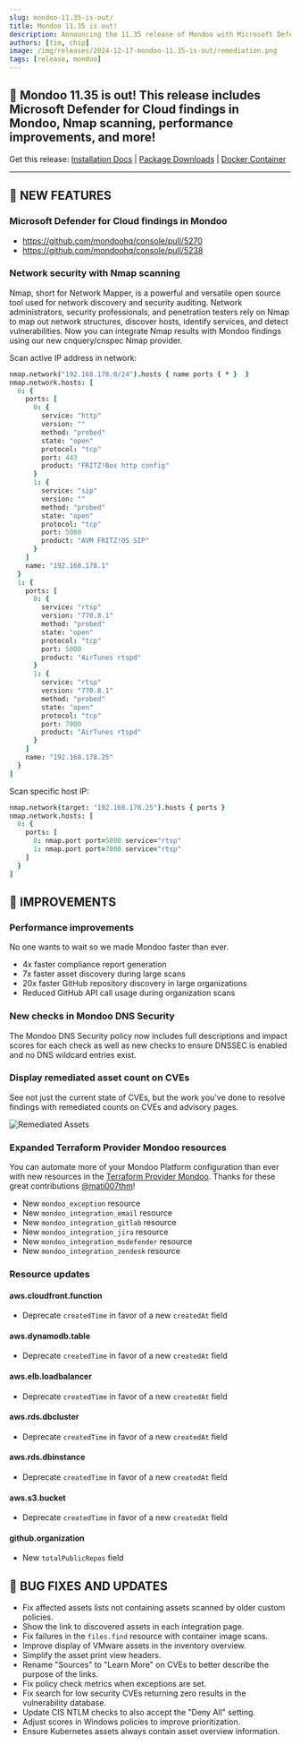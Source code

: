 ```yaml
---
slug: mondoo-11.35-is-out/
title: Mondoo 11.35 is out!
description: Announcing the 11.35 release of Mondoo with Microsoft Defender for Cloud findings in Mondoo, Nmap scanning, performance improvements, and more!
authors: [tim, chip]
image: /img/releases/2024-12-17-mondoo-11.35-is-out/remediation.png
tags: [release, mondoo]
---
```


## 🥳 Mondoo 11.35 is out! This release includes Microsoft Defender for Cloud findings in Mondoo, Nmap scanning, performance improvements, and more!

Get this release: [Installation Docs](https://mondoo.com/docs/cnspec/) | [Package Downloads](https://releases.mondoo.com/cnspec/) | [Docker Container](https://hub.docker.com/r/mondoo/cnspec)

---

## 🎉 NEW FEATURES

### Microsoft Defender for Cloud findings in Mondoo

- https://github.com/mondoohq/console/pull/5270
- https://github.com/mondoohq/console/pull/5238

### Network security with Nmap scanning

Nmap, short for Network Mapper, is a powerful and versatile open source tool used for network discovery and security auditing. Network administrators, security professionals, and penetration testers rely on Nmap to map out network structures, discover hosts, identify services, and detect vulnerabilities. Now you can integrate Nmap results with Mondoo findings using our new cnquery/cnspec Nmap provider.

Scan active IP address in network:

```coffee
nmap.network("192.168.178.0/24").hosts { name ports { * }  }
nmap.network.hosts: [
  0: {
    ports: [
      0: {
        service: "http"
        version: ""
        method: "probed"
        state: "open"
        protocol: "tcp"
        port: 443
        product: "FRITZ!Box http config"
      }
      1: {
        service: "sip"
        version: ""
        method: "probed"
        state: "open"
        protocol: "tcp"
        port: 5060
        product: "AVM FRITZ!OS SIP"
      }
    ]
    name: "192.168.178.1"
  }
  1: {
    ports: [
      0: {
        service: "rtsp"
        version: "770.8.1"
        method: "probed"
        state: "open"
        protocol: "tcp"
        port: 5000
        product: "AirTunes rtspd"
      }
      1: {
        service: "rtsp"
        version: "770.8.1"
        method: "probed"
        state: "open"
        protocol: "tcp"
        port: 7000
        product: "AirTunes rtspd"
      }
    ]
    name: "192.168.178.25"
  }
]
```

Scan specific host IP:

```coffee
nmap.network(target: "192.168.178.25").hosts { ports }
nmap.network.hosts: [
  0: {
    ports: [
      0: nmap.port port=5000 service="rtsp"
      1: nmap.port port=7000 service="rtsp"
    ]
  }
]
```

## 🧹 IMPROVEMENTS

### Performance improvements

No one wants to wait so we made Mondoo faster than ever.

- 4x faster compliance report generation
- 7x faster asset discovery during large scans
- 20x faster GitHub repository discovery in large organizations
- Reduced GitHub API call usage during organization scans

### New checks in Mondoo DNS Security

The Mondoo DNS Security policy now includes full descriptions and impact scores for each check as well as new checks to ensure DNSSEC is enabled and no DNS wildcard entries exist.

### Display remediated asset count on CVEs

See not just the current state of CVEs, but the work you've done to resolve findings with remediated counts on CVEs and advisory pages.

![Remediated Assets](/img/releases/2024-12-17-mondoo-11.35-is-out/remediation.png)

### Expanded Terraform Provider Mondoo resources

You can automate more of your Mondoo Platform configuration than ever with new resources in the [Terraform Provider Mondoo](https://registry.terraform.io/providers/mondoohq/mondoo/latest/docs). Thanks for these great contributions [@mati007thm](https://github.com/mati007thm)!

- New `mondoo_exception` resource
- New `mondoo_integration_email` resource
- New `mondoo_integration_gitlab` resource
- New `mondoo_integration_jira` resource
- New `mondoo_integration_msdefender` resource
- New `mondoo_integration_zendesk` resource

### Resource updates

#### aws.cloudfront.function

- Deprecate `createdTime` in favor of a new `createdAt` field

#### aws.dynamodb.table

- Deprecate `createdTime` in favor of a new `createdAt` field

#### aws.elb.loadbalancer

- Deprecate `createdTime` in favor of a new `createdAt` field

#### aws.rds.dbcluster

- Deprecate `createdTime` in favor of a new `createdAt` field

#### aws.rds.dbinstance

- Deprecate `createdTime` in favor of a new `createdAt` field

#### aws.s3.bucket

- Deprecate `createdTime` in favor of a new `createdAt` field

#### github.organization

- New `totalPublicRepos` field

## 🐛 BUG FIXES AND UPDATES

- Fix affected assets lists not containing assets scanned by older custom policies.
- Show the link to discovered assets in each integration page.
- Fix failures in the `files.find` resource with container image scans.
- Improve display of VMware assets in the inventory overview.
- Simplify the asset print view headers.
- Rename "Sources" to "Learn More" on CVEs to better describe the purpose of the links.
- Fix policy check metrics when exceptions are set.
- Fix search for low security CVEs returning zero results in the vulnerability database.
- Update CIS NTLM checks to also accept the "Deny All" setting.
- Adjust scores in Windows policies to improve prioritization.
- Ensure Kubernetes assets always contain asset overview information.
